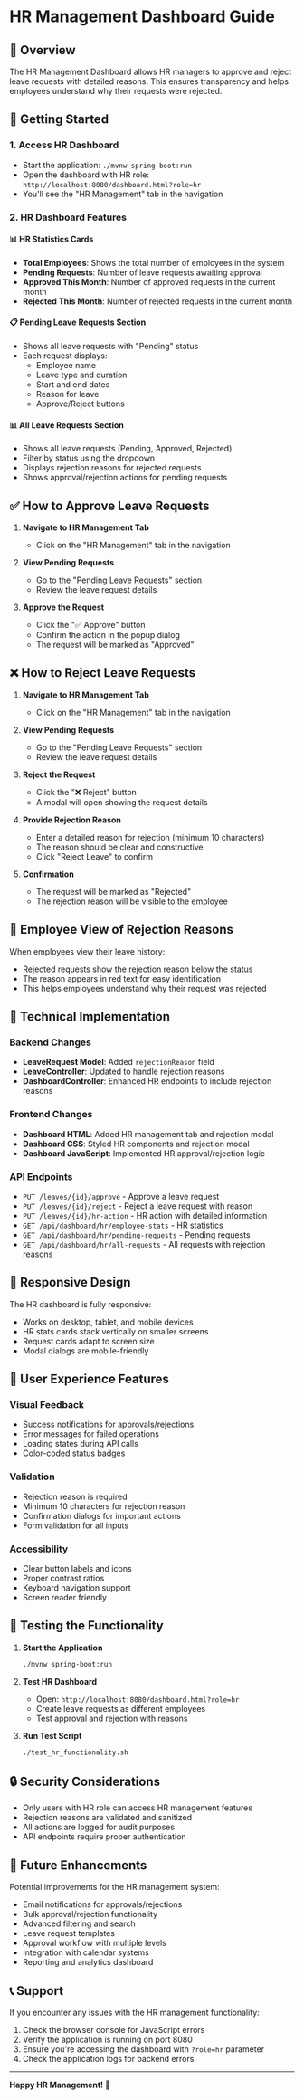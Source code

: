 # HR Management Dashboard Guide

## 🎯 Overview

The HR Management Dashboard allows HR managers to approve and reject leave requests with detailed reasons. This ensures transparency and helps employees understand why their requests were rejected.

## 🚀 Getting Started

### 1. Access HR Dashboard
- Start the application: `./mvnw spring-boot:run`
- Open the dashboard with HR role: `http://localhost:8080/dashboard.html?role=hr`
- You'll see the "HR Management" tab in the navigation

### 2. HR Dashboard Features

#### 📊 HR Statistics Cards
- **Total Employees**: Shows the total number of employees in the system
- **Pending Requests**: Number of leave requests awaiting approval
- **Approved This Month**: Number of approved requests in the current month
- **Rejected This Month**: Number of rejected requests in the current month

#### 📋 Pending Leave Requests Section
- Shows all leave requests with "Pending" status
- Each request displays:
  - Employee name
  - Leave type and duration
  - Start and end dates
  - Reason for leave
  - Approve/Reject buttons

#### 📊 All Leave Requests Section
- Shows all leave requests (Pending, Approved, Rejected)
- Filter by status using the dropdown
- Displays rejection reasons for rejected requests
- Shows approval/rejection actions for pending requests

## ✅ How to Approve Leave Requests

1. **Navigate to HR Management Tab**
   - Click on the "HR Management" tab in the navigation

2. **View Pending Requests**
   - Go to the "Pending Leave Requests" section
   - Review the leave request details

3. **Approve the Request**
   - Click the "✅ Approve" button
   - Confirm the action in the popup dialog
   - The request will be marked as "Approved"

## ❌ How to Reject Leave Requests

1. **Navigate to HR Management Tab**
   - Click on the "HR Management" tab in the navigation

2. **View Pending Requests**
   - Go to the "Pending Leave Requests" section
   - Review the leave request details

3. **Reject the Request**
   - Click the "❌ Reject" button
   - A modal will open showing the request details

4. **Provide Rejection Reason**
   - Enter a detailed reason for rejection (minimum 10 characters)
   - The reason should be clear and constructive
   - Click "Reject Leave" to confirm

5. **Confirmation**
   - The request will be marked as "Rejected"
   - The rejection reason will be visible to the employee

## 👀 Employee View of Rejection Reasons

When employees view their leave history:
- Rejected requests show the rejection reason below the status
- The reason appears in red text for easy identification
- This helps employees understand why their request was rejected

## 🔧 Technical Implementation

### Backend Changes
- **LeaveRequest Model**: Added `rejectionReason` field
- **LeaveController**: Updated to handle rejection reasons
- **DashboardController**: Enhanced HR endpoints to include rejection reasons

### Frontend Changes
- **Dashboard HTML**: Added HR management tab and rejection modal
- **Dashboard CSS**: Styled HR components and rejection modal
- **Dashboard JavaScript**: Implemented HR approval/rejection logic

### API Endpoints
- `PUT /leaves/{id}/approve` - Approve a leave request
- `PUT /leaves/{id}/reject` - Reject a leave request with reason
- `PUT /leaves/{id}/hr-action` - HR action with detailed information
- `GET /api/dashboard/hr/employee-stats` - HR statistics
- `GET /api/dashboard/hr/pending-requests` - Pending requests
- `GET /api/dashboard/hr/all-requests` - All requests with rejection reasons

## 📱 Responsive Design

The HR dashboard is fully responsive:
- Works on desktop, tablet, and mobile devices
- HR stats cards stack vertically on smaller screens
- Request cards adapt to screen size
- Modal dialogs are mobile-friendly

## 🎨 User Experience Features

### Visual Feedback
- Success notifications for approvals/rejections
- Error messages for failed operations
- Loading states during API calls
- Color-coded status badges

### Validation
- Rejection reason is required
- Minimum 10 characters for rejection reason
- Confirmation dialogs for important actions
- Form validation for all inputs

### Accessibility
- Clear button labels and icons
- Proper contrast ratios
- Keyboard navigation support
- Screen reader friendly

## 🧪 Testing the Functionality

1. **Start the Application**
   ```bash
   ./mvnw spring-boot:run
   ```

2. **Test HR Dashboard**
   - Open: `http://localhost:8080/dashboard.html?role=hr`
   - Create leave requests as different employees
   - Test approval and rejection with reasons

3. **Run Test Script**
   ```bash
   ./test_hr_functionality.sh
   ```

## 🔒 Security Considerations

- Only users with HR role can access HR management features
- Rejection reasons are validated and sanitized
- All actions are logged for audit purposes
- API endpoints require proper authentication

## 🚀 Future Enhancements

Potential improvements for the HR management system:
- Email notifications for approvals/rejections
- Bulk approval/rejection functionality
- Advanced filtering and search
- Leave request templates
- Approval workflow with multiple levels
- Integration with calendar systems
- Reporting and analytics dashboard

## 📞 Support

If you encounter any issues with the HR management functionality:
1. Check the browser console for JavaScript errors
2. Verify the application is running on port 8080
3. Ensure you're accessing the dashboard with `?role=hr` parameter
4. Check the application logs for backend errors

---

**Happy HR Management! 🎉** 